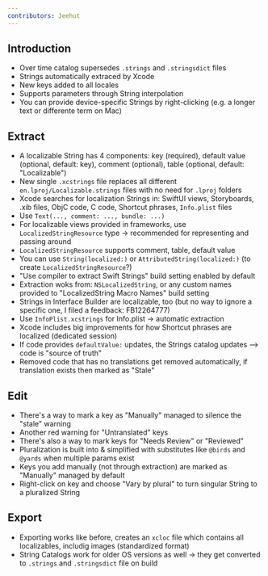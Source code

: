 ```yaml
---
contributors: Jeehut
---
```


## Introduction

- Over time catalog supersedes `.strings` and `.stringsdict` files
- Strings automatically extraced by Xcode
- New keys added to all locales
- Supports parameters through String interpolation
- You can provide device-specific Strings by right-clicking (e.g. a longer text or differente term on Mac)

## Extract

- A localizable String has 4 components: key (required), default value (optional, default: key), comment (optional), table (optional, default: "Localizable")
- New single `.xcstrings` file replaces all different `en.lproj/Localizable.strings` files with no need for `.lproj` folders
- Xcode searches for localization Strings in: SwiftUI views, Storyboards, .xib files, ObjC code, C code, Shortcut phrases, `Info.plist` files
- Use `Text(..., comment: ..., bundle: ...)`
- For localizable views provided in frameworks, use `LocalizedStringResource` type -> recommended for representing and passing around
- `LocalizedStringResource` supports comment, table, default value
- You can use `String(localized:)` or `AttributedString(localized:)` (to create `LocalizedStringResource`?)
- "Use compiler to extract Swift Strings" build setting enabled by default
- Extraction woks from: `NSLocalizedString`, or any custom names provided to "LocalizedString Macro Names" build setting
- Strings in Interface Builder are localizable, too (but no way to ignore a specific one, I filed a feedback: FB12264777)
- Use `InfoPlist.xcstrings` for Info.plist -> automatic extraction
- Xcode includes big improvements for how Shortcut phrases are localized (dedicated session)
- If code provides `defaultValue:` updates, the Strings catalog updates –> code is "source of truth"
- Removed code that has no translations get removed automatically, if translation exists then marked as "Stale"

## Edit

- There's a way to mark a key as "Manually" managed to silence the "stale" warning
- Another red warning for "Untranslated" keys
- There's also a way to mark keys for "Needs Review" or "Reviewed"
- Pluralization is built into & simplified with substitutes like `@birds` and `@yards` when multiple params exist
- Keys you add manually (not through extraction) are marked as "Manually" managed by default
- Right-click on key and choose "Vary by plural" to turn singular String to a pluralized String

## Export

- Exporting works like before, creates an `xcloc` file which contains all localizables, includig images (standardized format)
- String Catalogs work for older OS versions as well -> they get converted to `.strings` and `.stringsdict` file on build
